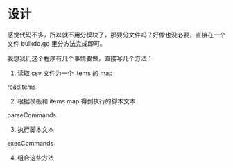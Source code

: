 # 设计

感觉代码不多，所以就不用分模块了，那要分文件吗？好像也没必要，直接在一个文件 bulkdo.go 里分方法完成即可。

我想我们这个程序有几个事情要做，直接写几个方法：

1. 读取 csv 文件为一个 items 的 map

readItems

2. 根据模板和 items map 得到执行的脚本文本

parseCommands

3. 执行脚本文本

execCommands

4. 组合这些方法